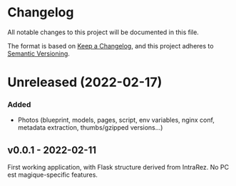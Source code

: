 # Changelog
All notable changes to this project will be documented in this file.

The format is based on [Keep a Changelog](https://keepachangelog.com/en/1.0.0/),
and this project adheres to [Semantic Versioning](https://semver.org/spec/v2.0.0.html).


# Unreleased (2022-02-17)

### Added

  * Photos (blueprint, models, pages, script, env variables, nginx conf,
    metadata extraction, thumbs/gzipped versions...)


## v0.0.1 - 2022-02-11

First working application, with Flask structure derived from IntraRez.
No PC est magique-specific features.
